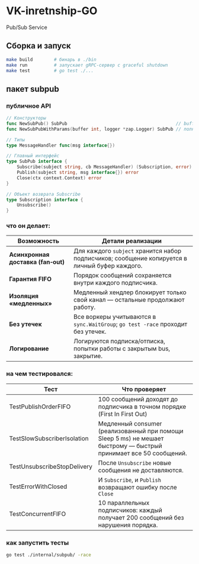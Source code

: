# VK-inretnship-GO
Pub/Sub Service

## Сборка и запуск
```bash
make build        # бинарь в ./bin
make run          # запускает gRPC‑сервер с graceful shutdown
make test         # go test ./...
```

## пакет subpub

### публичное API
```go
// Конструкторы
func NewSubPub() SubPub                                         // buffer = 1024, logger = zap.NewNop()
func NewSubPubWithParams(buffer int, logger *zap.Logger) SubPub // полный контроль

// Типы
type MessageHandler func(msg interface{})

// Главный интерфейс
type SubPub interface {
    Subscribe(subject string, cb MessageHandler) (Subscription, error)
    Publish(subject string, msg interface{}) error
    Close(ctx context.Context) error
}

// Объект возврата Subscribe
type Subscription interface {
    Unsubscribe()
}
```

### что он делает:
| Возможность | Детали реализации |
|-------------|------------------|
| **Асинхронная доставка (fan‑out)** | Для каждого `subject` хранится набор подписчиков; сообщение копируется в личный буфер каждого. |
| **Гарантия FIFO** | Порядок сообщений сохраняется внутри каждого подписчика. |
| **Изоляция «медленных»** | Медленный хендлер блокирует только свой канал — остальные продолжают работу. |
| **Без утечек** | Все воркеры учитываются в ``sync.WaitGroup``; ``go test -race`` проходит без утечек. |
| **Логирование** | Логируются подписка/отписка, попытки работы с закрытым bus, закрытие. |

### на чем тестировался:

| Тест | Что проверяет |
|------|---------------|
| TestPublishOrderFIFO | 100 сообщений доходят до подписчика в точном порядке (First In First Out) |
| TestSlowSubscriberIsolation | Медленный consumer (реализованный при помощи Sleep 5 ms) не мешает быстрому — быстрый принимает все 50 сообщений. |
| TestUnsubscribeStopDelivery | После ``Unsubscribe`` новые сообщения не доставляются. |
| TestErrorWithClosed | И ``Subscribe``, и ``Publish`` возвращают ошибку после ``Close`` |
| TestConcurrentFIFO | 10 параллельных подписчиков: каждый получает 200 сообщений без нарушения порядка. |

### как запустить тесты

```bash
go test ./internal/subpub/ -race
```



